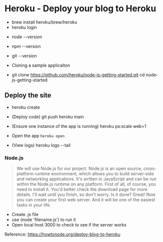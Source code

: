 # Heroku - Deploy your blog to Heroku

- brew install heroku/brew/heroku
- heroku login
* node --version
* npm --version
* git --version


* Cloning a sample applicaiton
- git clone https://github.com/heroku/node-js-getting-started.git
cd node-js-getting-started

## Deploy the site

- heroku create

- (Deploy code) git push heroku main

- (Ensure one instance of the app is running) heroku ps:scale web=1

- Open the app `heroku open`

- (View logs) heroku logs --tail

### Node.js

> We will use Node.js for our project. Node.js is an open source, cross-platform runtime environment, which allows you to build server-side and networking applications. It's written in JavaScript and can be run within the Node.js runtime on any platform. First of all, of course, you need to install it. You'd better check the download page for more details. I'll wait until you finish, so don't worry. Is it done? Great! Now you can create your first web server. And it will be one of the easiest tasks in your life.

- Create .js file
- use (node 'filename.js') to run it
- Open local host 3000 to check to see if the server works


Reference:  https://howtonode.org/deploy-blog-to-heroku